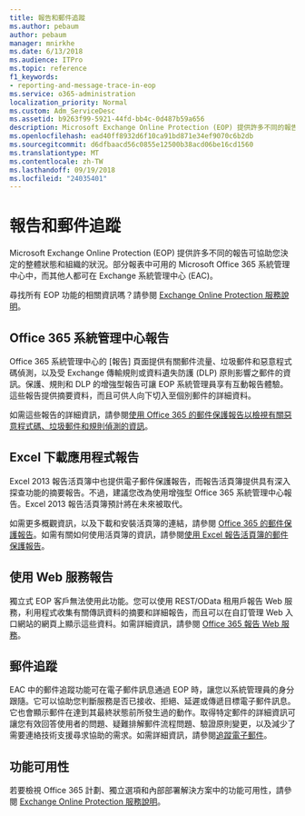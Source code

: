 ```yaml
---
title: 報告和郵件追蹤
ms.author: pebaum
author: pebaum
manager: mnirkhe
ms.date: 6/13/2018
ms.audience: ITPro
ms.topic: reference
f1_keywords:
- reporting-and-message-trace-in-eop
ms.service: o365-administration
localization_priority: Normal
ms.custom: Adm_ServiceDesc
ms.assetid: b9263f99-5921-44fd-bb4c-0d487b59a656
description: Microsoft Exchange Online Protection (EOP) 提供許多不同的報告可協助您決定的整體狀態和組織的狀況。部分報表中可用的 Microsoft Office 365 系統管理中心中，而其他人都可在 Exchange 系統管理中心 (EAC)。
ms.openlocfilehash: ead40ff8932d6f10ca91bd871e34ef9070c6b2db
ms.sourcegitcommit: d6dfbaacd56c0855e12500b38acd06be16cd1560
ms.translationtype: MT
ms.contentlocale: zh-TW
ms.lasthandoff: 09/19/2018
ms.locfileid: "24035401"
---
```

# <a name="reporting-and-message-trace"></a>報告和郵件追蹤

Microsoft Exchange Online Protection (EOP) 提供許多不同的報告可協助您決定的整體狀態和組織的狀況。部分報表中可用的 Microsoft Office 365 系統管理中心中，而其他人都可在 Exchange 系統管理中心 (EAC)。
  
尋找所有 EOP 功能的相關資訊嗎？請參閱 [Exchange Online Protection 服務說明](exchange-online-protection-service-description.md)。
  
## <a name="office-365-admin-center-reports"></a>Office 365 系統管理中心報告
<a name="BKMK_office365admincenterreports"> </a>

Office 365 系統管理中心的 [報告] 頁面提供有關郵件流量、垃圾郵件和惡意程式碼偵測，以及受 Exchange 傳輸規則或資料遺失防護 (DLP) 原則影響之郵件的資訊。保護、規則和 DLP 的增強型報告可讓 EOP 系統管理員享有互動報告體驗。這些報告提供摘要資料，而且可供人向下切入至個別郵件的詳細資料。
  
如需這些報告的詳細資訊，請參閱[使用 Office 365 的郵件保護報告以檢視有關惡意程式碼、垃圾郵件和規則偵測的資訊](https://go.microsoft.com/fwlink/p/?LinkID=401102)。
  
## <a name="excel-download-application-reports"></a>Excel 下載應用程式報告
<a name="BKMK_exceldownloadapplicationreports"> </a>

Excel 2013 報告活頁簿中也提供電子郵件保護報告，而報告活頁簿提供具有深入探查功能的摘要報告。不過，建議您改為使用增強型 Office 365 系統管理中心報告。Excel 2013 報告活頁簿預計將在未來被取代。 
  
如需更多概觀資訊，以及下載和安裝活頁簿的連結，請參閱 [Office 365 的郵件保護報告](https://go.microsoft.com/fwlink/p/?LinkId=271776)。如需有關如何使用活頁簿的資訊，請參閱[使用 Excel 報告活頁簿的郵件保護報告](https://go.microsoft.com/fwlink/p/?LinkId=285211)。
  
## <a name="reporting-using-web-services"></a>使用 Web 服務報告
<a name="BKMK_reportingusingwebservices"> </a>

獨立式 EOP 客戶無法使用此功能。您可以使用 REST/OData 租用戶報告 Web 服務，利用程式收集有關傳訊資料的摘要和詳細報告，而且可以在自訂管理 Web 入口網站的網頁上顯示這些資料。如需詳細資訊，請參閱 [Office 365 報告 Web 服務](https://go.microsoft.com/fwlink/?LinkId=279926)。
  
## <a name="message-trace"></a>郵件追蹤
<a name="BKMK_messagetrace"> </a>

EAC 中的郵件追蹤功能可在電子郵件訊息通過 EOP 時，讓您以系統管理員的身分跟隨。它可以協助您判斷服務是否已接收、拒絕、延遲或傳遞目標電子郵件訊息。它也會顯示郵件在達到其最終狀態前所發生過的動作。取得特定郵件的詳細資訊可讓您有效回答使用者的問題、疑難排解郵件流程問題、驗證原則變更，以及減少了需要連絡技術支援尋求協助的需求。如需詳細資訊，請參閱[追蹤電子郵件](https://go.microsoft.com/fwlink/p/?LinkID=282262)。
  
## <a name="feature-availability"></a>功能可用性
<a name="BKMK_messagetrace"> </a>

若要檢視 Office 365 計劃、獨立選項和內部部署解決方案中的功能可用性，請參閱 [Exchange Online Protection 服務說明](exchange-online-protection-service-description.md)。
  

